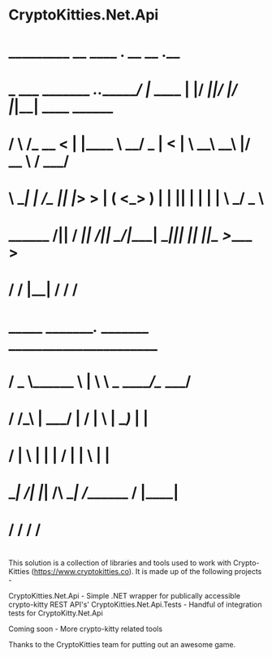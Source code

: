 # CryptoKitties.Net.Api
#
# _________                        __          ____  __.__  __    __  .__               
# \_   ___ \_______ ___.__._______/  |_  ____ |    |/ _|__|/  |__/  |_|__| ____   ______
# /    \  \/\_  __ <   |  |\____ \   __\/  _ \|      < |  \   __\   __\  |/ __ \ /  ___/
# \     \____|  | \/\___  ||  |_> >  | (  <_> )    |  \|  ||  |  |  | |  \  ___/ \___ \ 
#  \______  /|__|   / ____||   __/|__|  \____/|____|__ \__||__|  |__| |__|\___  >____  >
#         \/        \/     |__|                       \/                      \/     \/ 
#                   _____ __________.___      _______  ______________________           
#                  /  _  \\______   \   |     \      \ \_   _____/\__    ___/           
#                 /  /_\  \|     ___/   |     /   |   \ |    __)_   |    |              
#                /    |    \    |   |   |    /    |    \|        \  |    |              
#                \____|__  /____|   |___| /\ \____|__  /_______  /  |____|              
#                        \/               \/         \/        \/                       
#

This solution is a collection of libraries and tools used to work with Crypto-Kitties (https://www.cryptokitties.co).
It is made up of the following projects -

CryptoKitties.Net.Api - Simple .NET wrapper for publically accessible crypto-kitty REST API's'
CryptoKitties.Net.Api.Tests - Handful of integration tests for CryptoKitty.Net.Api

Coming soon - More crypto-kitty related tools


Thanks to the CryptoKitties team for putting out an awesome game.